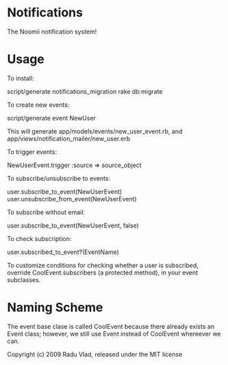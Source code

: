 Notifications
=============

The Noomii notification system!


Usage
=====

To install:

  script/generate notifications_migration
  rake db:migrate

To create new events:

  script/generate event NewUser

This will generate app/models/events/new_user_event.rb, and app/views/notification_mailer/new_user.erb

To trigger events:

  NewUserEvent.trigger :source => source_object

To subscribe/unsubscribe to events:

  user.subscribe_to_event(NewUserEvent)
  user.unsubscribe_from_event(NewUserEvent)

To subscribe without email:

  user.subscribe_to_event(NewUserEvent, false)

To check subscription:

  user.subscribed_to_event?(EventName)

To customize conditions for checking whether a user is subscribed, override CoolEvent.subscribers (a protected method), in your event subclasses.

Naming Scheme
=============
The event base clase is called CoolEvent because there already exists an Event class; however, we still use Event instead of CoolEvent whereever we can.

Copyright (c) 2009 Radu Vlad, released under the MIT license
